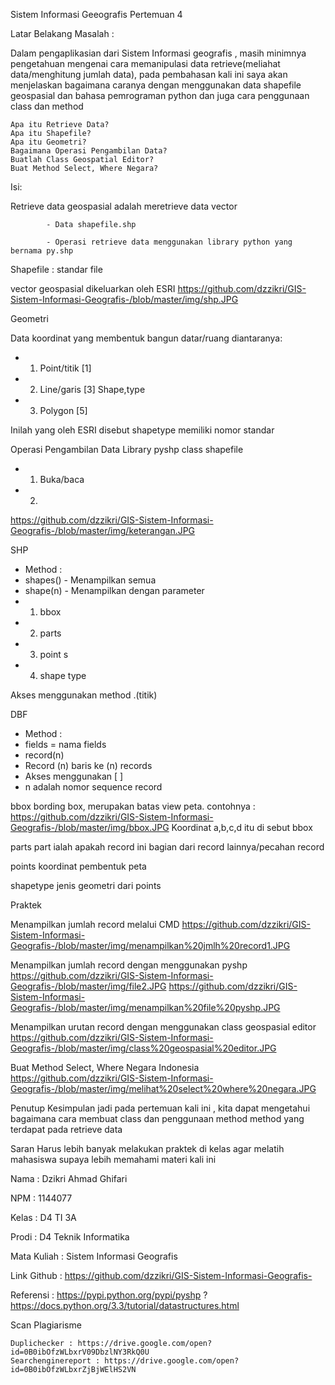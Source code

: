 Sistem Informasi Geeografis Pertemuan 4

Latar Belakang Masalah :

Dalam pengaplikasian dari Sistem Informasi geografis , masih minimnya pengetahuan mengenai cara memanipulasi data retrieve(meliahat data/menghitung jumlah data), pada pembahasan kali ini saya akan menjelaskan bagaimana caranya dengan menggunakan data shapefile geospasial dan bahasa pemrograman python dan juga cara penggunaan class dan method

    Apa itu Retrieve Data?
    Apa itu Shapefile?
    Apa itu Geometri?
    Bagaimana Operasi Pengambilan Data?
    Buatlah Class Geospatial Editor?
    Buat Method Select, Where Negara?

Isi:

Retrieve data geospasial adalah meretrieve data vector

            - Data shapefile.shp

            - Operasi retrieve data menggunakan library python yang bernama py.shp

Shapefile : standar file

vector geospasial dikeluarkan oleh ESRI
https://github.com/dzzikri/GIS-Sistem-Informasi-Geografis-/blob/master/img/shp.JPG


Geometri

Data koordinat yang membentuk bangun datar/ruang diantaranya:
* 1. Point/titik [1]
* 2. Line/garis [3] Shape,type
* 3. Polygon [5]

Inilah yang oleh ESRI disebut shapetype memiliki nomor standar


Operasi Pengambilan Data Library pyshp class shapefile
* 1. Buka/baca

* 2. 
https://github.com/dzzikri/GIS-Sistem-Informasi-Geografis-/blob/master/img/keterangan.JPG


SHP
* Method :
* shapes() - Menampilkan semua
* shape(n) - Menampilkan dengan parameter
* 1. bbox
* 2. parts
* 3. point s 
* 4. shape type

Akses menggunakan method .(titik)

 

DBF
* Method :
* fields = nama fields
* record(n)
* Record (n) baris ke (n) records
* Akses menggunakan [ ]
* n adalah nomor sequence record

 

bbox
bording box, merupakan batas view peta.
contohnya :
https://github.com/dzzikri/GIS-Sistem-Informasi-Geografis-/blob/master/img/bbox.JPG
Koordinat a,b,c,d itu di sebut bbox

parts
part ialah apakah record ini bagian dari record lainnya/pecahan record

points
koordinat pembentuk peta

shapetype
jenis geometri dari points



Praktek

Menampilkan jumlah record melalui CMD
https://github.com/dzzikri/GIS-Sistem-Informasi-Geografis-/blob/master/img/menampilkan%20jmlh%20record1.JPG


Menampilkan jumlah record dengan menggunakan pyshp
https://github.com/dzzikri/GIS-Sistem-Informasi-Geografis-/blob/master/img/file2.JPG
https://github.com/dzzikri/GIS-Sistem-Informasi-Geografis-/blob/master/img/menampilkan%20file%20pyshp.JPG


Menampilkan urutan record dengan menggunakan class geospasial editor
https://github.com/dzzikri/GIS-Sistem-Informasi-Geografis-/blob/master/img/class%20geospasial%20editor.JPG


Buat Method Select, Where Negara Indonesia
https://github.com/dzzikri/GIS-Sistem-Informasi-Geografis-/blob/master/img/melihat%20select%20where%20negara.JPG



Penutup
Kesimpulan
jadi pada pertemuan kali ini , kita dapat mengetahui bagaimana cara membuat class dan penggunaan method method yang terdapat pada retrieve data

Saran
Harus lebih banyak melakukan praktek di kelas agar melatih mahasiswa supaya lebih memahami materi kali ini



Nama : Dzikri Ahmad Ghifari

NPM : 1144077

Kelas : D4 TI 3A

Prodi : D4 Teknik Informatika

Mata Kuliah : Sistem Informasi Geografis


Link Github : https://github.com/dzzikri/GIS-Sistem-Informasi-Geografis-


Referensi : https://pypi.python.org/pypi/pyshp ?
https://docs.python.org/3.3/tutorial/datastructures.html


Scan Plagiarisme

    Duplichecker : https://drive.google.com/open?id=0B0ibOfzWLbxrV09DbzlNY3RkQ0U
    Searchenginereport : https://drive.google.com/open?id=0B0ibOfzWLbxrZjBjWElHS2VN
